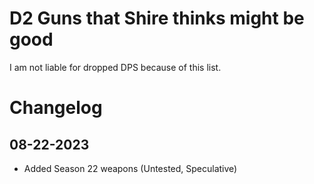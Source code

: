 # D2 Guns that Shire thinks might be good
I am not liable for dropped DPS because of this list.

# Changelog
## 08-22-2023
- Added Season 22 weapons (Untested, Speculative)